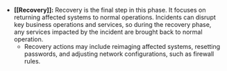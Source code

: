 - **[[Recovery]]:** Recovery is the final step in this phase. It focuses on returning affected systems to normal operations. Incidents can disrupt key business operations and services, so during the recovery phase, any services impacted by the incident are brought back to normal operation. 
	- Recovery actions may include reimaging affected systems, resetting passwords, and adjusting network configurations, such as firewall rules.